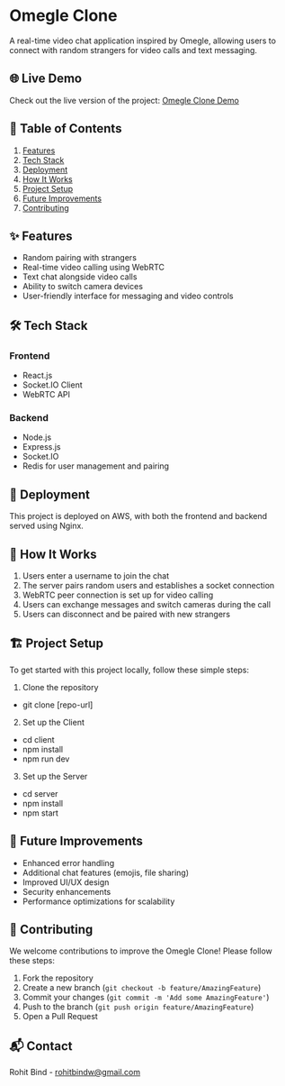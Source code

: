 # Omegle Clone

A real-time video chat application inspired by Omegle, allowing users to connect with random strangers for video calls and text messaging.

## 🌐 Live Demo

Check out the live version of the project: [Omegle Clone Demo](http://omegel-clone.devrohit.tech/)

## 📑 Table of Contents
1. [Features](#-features)
2. [Tech Stack](#️-tech-stack)
3. [Deployment](#-deployment)
4. [How It Works](#-how-it-works)
5. [Project Setup](#️-project-setup)
6. [Future Improvements](#-future-improvements)
7. [Contributing](#-contributing)

## ✨ Features

- Random pairing with strangers
- Real-time video calling using WebRTC
- Text chat alongside video calls
- Ability to switch camera devices
- User-friendly interface for messaging and video controls

## 🛠️ Tech Stack

### Frontend
- React.js
- Socket.IO Client
- WebRTC API

### Backend
- Node.js
- Express.js
- Socket.IO
- Redis for user management and pairing

## 🚀 Deployment

This project is deployed on AWS, with both the frontend and backend served using Nginx.

## 🚀 How It Works

1. Users enter a username to join the chat
2. The server pairs random users and establishes a socket connection
3. WebRTC peer connection is set up for video calling
4. Users can exchange messages and switch cameras during the call
5. Users can disconnect and be paired with new strangers

## 🏗️ Project Setup

To get started with this project locally, follow these simple steps:

1. Clone the repository
 - git clone [repo-url]
2. Set up the Client
 - cd client
 - npm install
 - npm run dev
3. Set up the Server
 - cd server
 - npm install
 - npm start

 ## 🌟 Future Improvements

- Enhanced error handling
- Additional chat features (emojis, file sharing)
- Improved UI/UX design
- Security enhancements
- Performance optimizations for scalability

## 🤝 Contributing

We welcome contributions to improve the Omegle Clone! Please follow these steps:

1. Fork the repository
2. Create a new branch (`git checkout -b feature/AmazingFeature`)
3. Commit your changes (`git commit -m 'Add some AmazingFeature'`)
4. Push to the branch (`git push origin feature/AmazingFeature`)
5. Open a Pull Request

## 📬 Contact

Rohit Bind - [rohitbindw@gmail.com](mailto:rohitbindw@gmail.com)
